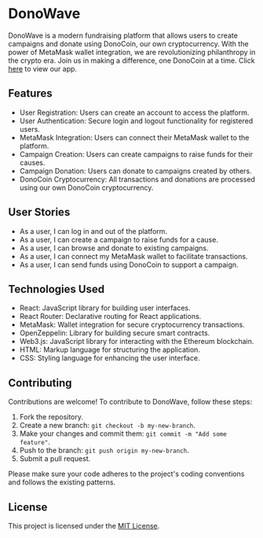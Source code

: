 # DonoWave

DonoWave is a modern fundraising platform that allows users to create campaigns and donate using DonoCoin, our own cryptocurrency. With the power of MetaMask wallet integration, we are revolutionizing philanthropy in the crypto era. Join us in making a difference, one DonoCoin at a time. Click [here](http://donowave.netlify.app) to view our app.

## Features

- User Registration: Users can create an account to access the platform.
- User Authentication: Secure login and logout functionality for registered users.
- MetaMask Integration: Users can connect their MetaMask wallet to the platform.
- Campaign Creation: Users can create campaigns to raise funds for their causes.
- Campaign Donation: Users can donate to campaigns created by others.
- DonoCoin Cryptocurrency: All transactions and donations are processed using our own DonoCoin cryptocurrency.

## User Stories

- As a user, I can log in and out of the platform.
- As a user, I can create a campaign to raise funds for a cause.
- As a user, I can browse and donate to existing campaigns.
- As a user, I can connect my MetaMask wallet to facilitate transactions.
- As a user, I can send funds using DonoCoin to support a campaign.

## Technologies Used

- React: JavaScript library for building user interfaces.
- React Router: Declarative routing for React applications.
- MetaMask: Wallet integration for secure cryptocurrency transactions.
- OpenZeppelin: Library for building secure smart contracts.
- Web3.js: JavaScript library for interacting with the Ethereum blockchain.
- HTML: Markup language for structuring the application.
- CSS: Styling language for enhancing the user interface.

## Contributing

Contributions are welcome! To contribute to DonoWave, follow these steps:

1. Fork the repository.
2. Create a new branch: `git checkout -b my-new-branch`.
3. Make your changes and commit them: `git commit -m "Add some feature"`.
4. Push to the branch: `git push origin my-new-branch`.
5. Submit a pull request.

Please make sure your code adheres to the project's coding conventions and follows the existing patterns.

## License

This project is licensed under the [MIT License](LICENSE).
